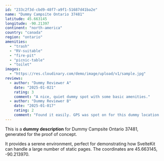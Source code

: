 ```yaml
---
id: "233c2f3d-cbd9-48f7-a9f1-51687d41ba2e"
name: "Dummy Campsite Ontario 37481"
latitude: 45.663145
longitude: -90.21397
continent: "north-america"
country: "canada"
region: "ontario"
amenities:
  - "trash"
  - "RV-suitable"
  - "fire-pit"
  - "picnic-table"
  - "toilet"
images:
  - "https://res.cloudinary.com/demo/image/upload/v1/sample.jpg"
reviews:
  - author: "Dummy Reviewer A"
    date: "2025-01-021"
    rating: 3
    comment: "A nice, quiet dummy spot with some basic amenities."
  - author: "Dummy Reviewer B"
    date: "2025-01-017"
    rating: 2
    comment: "Found it easily. GPS was spot on for this dummy location."
---
```


This is a **dummy description** for Dummy Campsite Ontario 37481, generated for the proof of concept.

It provides a serene environment, perfect for demonstrating how SvelteKit can handle a large number of static pages. The coordinates are 45.663145, -90.213970.
